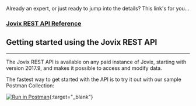 Already an expert, or just ready to jump into the details? This link's for you...
### [Jovix REST API Reference](public/index.html)

## Getting started using the Jovix REST API
---
The Jovix REST API is available on any paid instance of Jovix, starting with version 2017.9, and makes it possible to access and modify data. 

The fastest way to get started with the API is to try it out with our sample Postman Collection:

[![Run in Postman](https://run.pstmn.io/button.svg)](https://app.getpostman.com/run-collection/2eec01d5777eda9bccfd){:target="_blank"}
